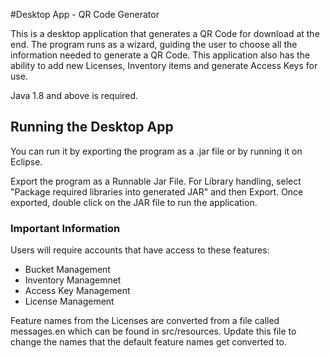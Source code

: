#Desktop App - QR Code Generator

This is a desktop application that generates a QR Code for download at the end. The program runs as a wizard, guiding the user to choose all the information needed to generate a QR Code.
This application also has the ability to add new Licenses, Inventory items and generate Access Keys for use.

Java 1.8 and above is required.

## Running the Desktop App

You can run it by exporting the program as a .jar file or by running it on Eclipse.

Export the program as a Runnable Jar File. For Library handling, select "Package required libraries into generated JAR" and then Export.
Once exported, double click on the JAR file to run the application.


### Important Information
Users will require accounts that have access to these features:
- Bucket Management
- Inventory Managemnet
- Access Key Management
- License Management

Feature names from the Licenses are converted from a file called messages.en which can be found in src/resources. Update this file to change the names that the default feature names get converted to.

